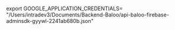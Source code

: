export GOOGLE_APPLICATION_CREDENTIALS= "/Users/intradev3/Documents/Backend-Baloo/api-baloo-firebase-adminsdk-gyywl-2241ab680b.json"
